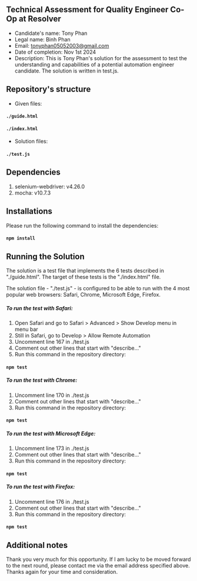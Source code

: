 ## Technical Assessment for Quality Engineer Co-Op at Resolver
- Candidate's name: Tony Phan
- Legal name: Binh Phan
- Email: tonyphan05052003@gmail.com
- Date of completion: Nov 1st 2024
- Description: This is Tony Phan's solution for the assessment to test the understanding and capabilities of a potential automation engineer candidate. The solution is written in test.js.

## Repository's structure
- Given files: 
#### `./guide.html`
#### `./index.html`

- Solution files:
#### `./test.js`

## Dependencies
1. selenium-webdriver: v4.26.0
2. mocha: v10.7.3

## Installations
Please run the following command to install the dependencies:
#### `npm install`

## Running the Solution
The solution is a test file that implements the 6 tests described in "./guide.html". The target of these tests is the "./index.html" file.

The solution file - "./test.js" - is configured to be able to run with the 4 most popular web browsers: Safari, Chrome, Microsoft Edge, Firefox.

##### To run the test with Safari:
1. Open Safari and go to Safari > Advanced > Show Develop menu in menu bar
2. Still in Safari, go to Develop > Allow Remote Automation
3. Uncomment line 167 in ./test.js
4. Comment out other lines that start with "describe..."
5. Run this command in the repository directory:
#### `npm test`

##### To run the test with Chrome:
1. Uncomment line 170 in ./test.js
2. Comment out other lines that start with "describe..."
3. Run this command in the repository directory:
#### `npm test`

##### To run the test with Microsoft Edge:
1. Uncomment line 173 in ./test.js
2. Comment out other lines that start with "describe..."
3. Run this command in the repository directory:
#### `npm test`

##### To run the test with Firefox:
1. Uncomment line 176 in ./test.js
2. Comment out other lines that start with "describe..."
3. Run this command in the repository directory:
#### `npm test`

## Additional notes
Thank you very much for this opportunity. If I am lucky to be moved forward to the next round, please contact me via the email address specified above. Thanks again for your time and consideration.